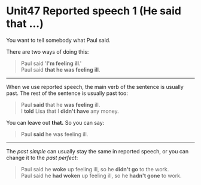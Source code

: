 # Unit47 Reported speech 1 (He said that ...)

You want to tell somebody what Paul said.

There are two ways of doing this:
> Paul said '**I'm feeling ill**.'  
> Paul said **that he was feeling ill**.

---
When we use reported speech, the main verb of the sentence is usually past. The rest of the sentence is usually past too:
> Paul **said** that he **was feeling** ill.  
> I **told** Lisa that I **didn't have** any money.

You can leave out **that.** So you can say:
> Paul **said** he was feeling ill.

---
The *past simple* can usually stay the same in reported speech, or you can change it to the *past perfect*:
> Paul said he **woke** up feeling ill, so he **didn't go** to the work.   
> Paul said he **had woken** up feeling ill, so he **hadn't gone** to work.
